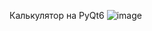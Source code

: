 Калькулятор на PyQt6 ![image](https://github.com/mazzonn/PyQtCalculator/assets/168545197/1066b2e9-da0a-4df5-a19e-0922f8b48a45)
